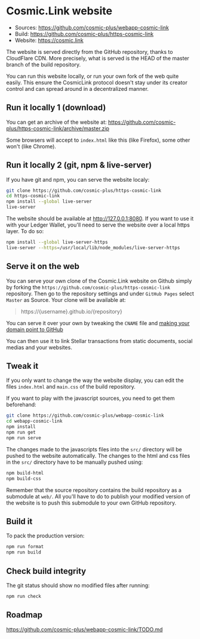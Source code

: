 # Cosmic.Link website

* Sources: https://github.com/cosmic-plus/webapp-cosmic-link
* Build: https://github.com/cosmic-plus/https-cosmic-link
* Website: https://cosmic.link

The website is served directly from the GitHub repository, thanks to CloudFlare
CDN. More precisely, what is served is the HEAD of the master branch of the
build repository.

You can run this website locally, or run your own fork of the web quite easily. 
This ensure the CosmicLink protocol doesn't stay under its creator control and 
can spread around in a decentralized manner.

## Run it locally 1 (download)

You can get an archive of the website at: 
https://github.com/cosmic-plus/https-cosmic-link/archive/master.zip

Some browsers will accept to `index.html` like this (like Firefox), some other 
won't (like Chrome).

## Run it locally 2 (git, npm & live-server)

If you have git and npm, you can serve the website localy:

```sh
git clone https://github.com/cosmic-plus/https-cosmic-link
cd https-cosmic-link
npm install --global live-server
live-server
```

The website should be available at http://127.0.0.1:8080. If you want to use it
with your Ledger Wallet, you'll need to serve the website over a local https
layer. To do so:

```sh
npm install --global live-server-https
live-server --https=/usr/local/lib/node_modules/live-server-https
```

## Serve it on the web

You can serve your own clone of the Cosmic.Link website on Github simply by 
forking the `https://github.com/cosmic-plus/https-cosmic-link` repository. Then 
go to the repository settings and under `GitHub Pages` select `Master` as 
Source. Your clone will be available at:

> https://{username}.github.io/{repository}

You can serve it over your own by tweaking the `CNAME` file and [making your 
domain point to 
GitHub](https://help.github.com/articles/quick-start-setting-up-a-custom-domain/)

You can then use it to link Stellar transactions from static documents, social 
medias and your websites.

## Tweak it

If you only want to change the way the website display, you can edit the files 
`index.html` and `main.css` of the build repository.

If you want to play with the javascript sources, you need to get them 
beforehand:

```sh
git clone https://github.com/cosmic-plus/webapp-cosmic-link
cd webapp-cosmic-link
npm install
npm run get
npm run serve
```

The changes made to the javascripts files into the `src/` directory will be 
pushed to the website automatically. The changes to the html and css files in 
the `src/` directory have to be manually pushed using:

```sh
npm build-html
npm build-css
```

Remember that the source repository contains the build repository as a 
submodule at `web/`. All you'll have to do to publish your modified version of
the website is to push this submodule to your own GitHub repository.


## Build it

To pack the production version:

```sh
npm run format
npm run build
```

## Check build integrity

The git status should show no modified files after running:

```sh
npm run check
```

## Roadmap

https://github.com/cosmic-plus/webapp-cosmic-link/TODO.md
